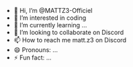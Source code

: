 - 👋 Hi, I’m @MATTZ3-Officiel
- 👀 I’m interested in coding
- 🌱 I’m currently learning ...
- 💞️ I’m looking to collaborate on Discord
- 📫 How to reach me matt.z3 on Discord
- 😄 Pronouns: ...
- ⚡ Fun fact: ...

<!---
MATTZ3-Officiel/MATTZ3-Officiel is a ✨ special ✨ repository because its `README.md` (this file) appears on your GitHub profile.
You can click the Preview link to take a look at your changes.
--->
